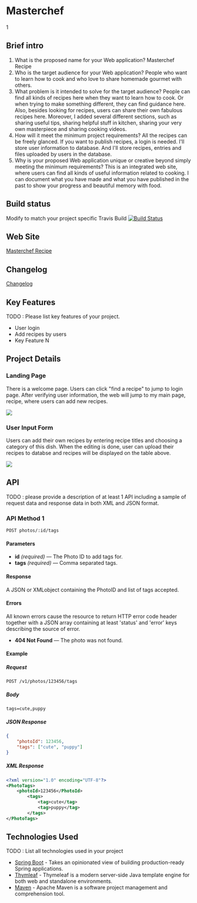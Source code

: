 # Masterchef

1
## Brief intro
1. What is the proposed name for your Web application?
Masterchef Recipe
2. Who is the target audience for your Web application?
People who want to learn how to cook and who love to share homemade gourmet with others. 
3. What problem is it intended to solve for the target audience?
People can find all kinds of recipes here when they want to learn how to cook. Or when trying to make something different, they can find guidance here. Also, besides looking for recipes, users can share their own fabulous recipes here. Moreover, I added several different sections, such as sharing useful tips, sharing helpful stuff in kitchen, sharing your very own masterpiece and sharing cooking videos. 
4. How will it meet the minimum project requirements?
All the recipes can be freely glanced. If you want to publish recipes, a login is needed. I'll store user information to database. And I'll store recipes, entries and files uploaded by users in the database. 
5. Why is your proposed Web application unique or creative beyond simply meeting the minimum requirements?
This is an integrated web site, where users can find all kinds of useful information related to cooking. I can document what you have made and what you have published in the past to show your progress and beautiful memory with food. 

## Build status

Modify to match your project specific Travis Build
[![Build Status](https://travis-ci.org/infsci2560sp17/full-stack-web.svg?branch=master)](https://travis-ci.org/infsci2560sp17/full-stack-web-XinyiShu)

## Web Site

[Masterchef Recipe](https://calm-atoll-55406.herokuapp.com/)

## Changelog

[Changelog](https://github.com/infsci2560sp17/full-stack-web-XinyiShu/blob/master/CHANGELOG.md)
## Key Features

TODO : Please list key features of your project.

* User login
* Add recipes by users
* Key Feature N

## Project Details

### Landing Page

There is a welcome page. Users can click "find a recipe" to jump to login page. After verifying user information, the web will jump to my main page, recipe, where users can add new recipes. 

<img src="https://github.com/infsci2560sp17/full-stack-web-XinyiShu/blob/master/src/main/resources/welcome.png">

### User Input Form

Users can add their own recipes by entering recipe titles and choosing a category of this dish. When the editing is done, user can upload their recipes to databse and recipes will be displayed on the table above. 

<img src="https://github.com/infsci2560sp17/full-stack-web-XinyiShu/blob/master/src/main/resources/inputform.png">

## API

TODO : please provide a description of at least 1 API including a sample of request data and response data in both XML and JSON format.

### API Method 1

    POST photos/:id/tags

#### Parameters

- **id** _(required)_ — The Photo ID to add tags for.
- **tags** _(required)_ — Comma separated tags.

#### Response

A JSON or XMLobject containing the PhotoID and list of tags accepted.

#### Errors

All known errors cause the resource to return HTTP error code header together with a JSON array containing at least 'status' and 'error' keys describing the source of error.

- **404 Not Found** — The photo was not found.

#### Example

##### Request

    POST /v1/photos/123456/tags

##### Body

    tags=cute,puppy


##### JSON Response

```json
{
    "photoId": 123456,
    "tags": ["cute", "puppy"]
}
```

##### XML Response

```xml
<?xml version="1.0" encoding="UTF-8"?>
<PhotoTags>
    <photoId>123456</PhotoId>
        <tags>
            <tag>cute</tag>
            <tag>puppy</tag>
        </tags>
</PhotoTags>
```

## Technologies Used

TODO : List all technologies used in your project

- [Spring Boot](https://projects.spring.io/spring-boot/) - Takes an opinionated view of building production-ready Spring applications.
- [Thymleaf](http://www.thymeleaf.org/) - Thymeleaf is a modern server-side Java template engine for both web and standalone environments.
- [Maven](https://maven.apache.org/) - Apache Maven is a software project management and comprehension tool.
